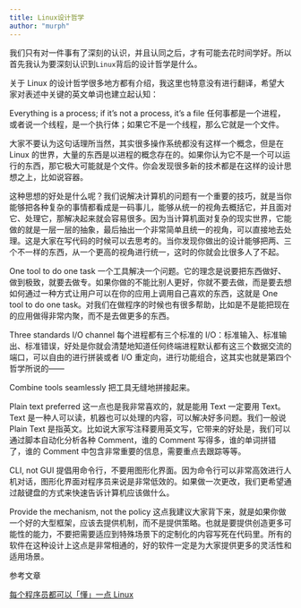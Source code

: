 ```yaml
---
title: Linux设计哲学
author: "murph"
---
```


我们只有对一件事有了深刻的认识，并且认同之后，才有可能去花时间学好。所以首先我认为要深刻认识到`Linux`背后的设计哲学是什么。

<!-- more -->

关于 Linux 的设计哲学很多地方都有介绍，我这里也特意没有进行翻译，希望大家对表述中关键的英文单词也建立起认知：

Everything is a process; if it’s not a process, it’s a file
任何事都是一个进程，或者说一个线程，是一个执行体；如果它不是一个线程，那么它就是一个文件。

大家不要认为这句话理所当然，其实很多操作系统都没有这样一个概念，但是在 Linux 的世界，大量的东西是以进程的概念存在的。如果你认为它不是一个可以运行的东西，那它极大可能就是个文件。你会发现很多新的技术都是在这样的设计思想之上，比如说容器。

这种思想的好处是什么呢？我们说解决计算机的问题有一个重要的技巧，就是当你能够把各种复杂的事情都看成是一码事儿，能够从统一的视角去概括它，并且面对它、处理它，那解决起来就会容易很多。因为当计算机面对复杂的现实世界，它能做的就是一层一层的抽象，最后抽出一个非常简单且统一的视角，可以直接地去处理。这是大家在写代码的时候可以去思考的。当你发现你做出的设计能够把两、三个不一样的东西，从一个更高的视角进行统一，这时的你就会比很多人了不起。

One tool to do one task
一个工具解决一个问题。它的理念是说要把东西做好、做到极致，就要去做专。如果你做的不能比别人更好，你就不要去做，而是要去想如何通过一种方式让用户可以在你的应用上调用自己喜欢的东西，这就是 One tool to do one task。对我们在做程序的时候也有很多帮助，比如是不是能把现在的应用做得非常内聚，而不是去做更多的东西。

Three standards I/O channel
每个进程都有三个标准的 I/O：标准输入、标准输出、标准错误，好处是你就会清楚地知道任何终端进程默认都有这三个数据交流的端口，可以自由的进行拼装或者 I/O 重定向，进行功能组合，这其实也就是第四个哲学所说的——

Combine tools seamlessly
把工具无缝地拼接起来。

Plain text preferred
这一点也是我非常喜欢的，就是能用 Text 一定要用 Text。Text 是一种人可以读，机器也可以处理的内容，可以解决好多问题。我们一般说 Plain Text 是指英文。比如说大家写注释要用英文写，它带来的好处是，我们可以通过脚本自动化分析各种 Comment，谁的 Comment 写得多，谁的单词拼错了，谁的 Comment 中包含非常重要的信息，需要重点去跟踪等等。

CLI, not GUI
提倡用命令行，不要用图形化界面。因为命令行可以非常高效进行人机对话，图形化界面对程序员来说是非常低效的。如果做一次更改，我们更希望通过敲键盘的方式来快速告诉计算机应该做什么。

Provide the mechanism, not the policy
这点我建议大家背下来，就是如果你做一个好的大型框架，应该去提供机制，而不是提供策略。也就是要提供创造更多可能性的能力，不要把需要适应到特殊场景下的定制化的内容写死在代码里。所有的软件在这种设计上这点是非常相通的，好的软件一定是为大家提供更多的灵活性和适用场景。

参考文章

[每个程序员都可以「懂」一点 Linux](https://my.oschina.net/u/4084220/blog/3088972?p=2)
